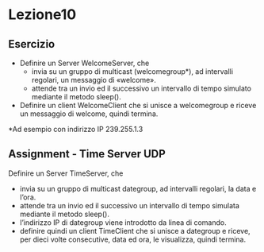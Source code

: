 # Lezione10

## Esercizio 

* Definire un Server WelcomeServer, che 
  - invia su un gruppo di multicast (welcomegroup*), ad intervalli regolari, un messaggio
di «welcome».
  - attende tra un invio ed il successivo un intervallo di tempo simulato mediante il
metodo sleep().
* Definire un client WelcomeClient che si unisce a welcomegroup e riceve un messaggio di
welcome, quindi termina.


*Ad esempio con indirizzo IP 239.255.1.3

## Assignment - Time Server UDP

Definire un Server TimeServer, che
* invia su un gruppo di multicast dategroup, ad intervalli regolari, la data e
l’ora.
* attende tra un invio ed il successivo un intervallo di tempo simulata
mediante il metodo sleep().
* l’indirizzo IP di dategroup viene introdotto da linea di comando.
* definire quindi un client TimeClient che si unisce a dategroup e riceve,
per dieci volte consecutive, data ed ora, le visualizza, quindi termina.